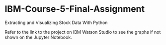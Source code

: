 # IBM-Course-5-Final-Assignment
Extracting and Visualizing Stock Data With Python

Refer to the link to the project on IBM Watson Studio to see the graphs if not shown on the Jupyter Notebook.
